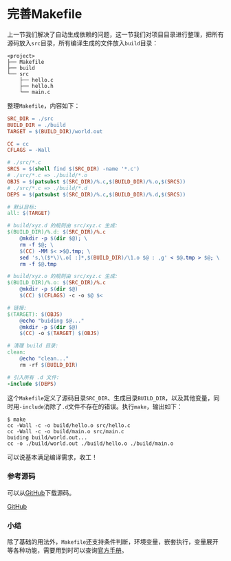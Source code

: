 # 完善Makefile

上一节我们解决了自动生成依赖的问题，这一节我们对项目目录进行整理，把所有源码放入`src`目录，所有编译生成的文件放入`build`目录：

```ascii
<project>
├── Makefile
├── build
└── src
    ├── hello.c
    ├── hello.h
    └── main.c
```

整理`Makefile`，内容如下：

```makefile
SRC_DIR = ./src
BUILD_DIR = ./build
TARGET = $(BUILD_DIR)/world.out

CC = cc
CFLAGS = -Wall

# ./src/*.c
SRCS = $(shell find $(SRC_DIR) -name '*.c')
# ./src/*.c => ./build/*.o
OBJS = $(patsubst $(SRC_DIR)/%.c,$(BUILD_DIR)/%.o,$(SRCS))
# ./src/*.c => ./build/*.d
DEPS = $(patsubst $(SRC_DIR)/%.c,$(BUILD_DIR)/%.d,$(SRCS))

# 默认目标:
all: $(TARGET)

# build/xyz.d 的规则由 src/xyz.c 生成:
$(BUILD_DIR)/%.d: $(SRC_DIR)/%.c
	@mkdir -p $(dir $@); \
	rm -f $@; \
	$(CC) -MM $< >$@.tmp; \
	sed 's,\($*\)\.o[ :]*,$(BUILD_DIR)/\1.o $@ : ,g' < $@.tmp > $@; \
	rm -f $@.tmp

# build/xyz.o 的规则由 src/xyz.c 生成:
$(BUILD_DIR)/%.o: $(SRC_DIR)/%.c
	@mkdir -p $(dir $@)
	$(CC) $(CFLAGS) -c -o $@ $<

# 链接:
$(TARGET): $(OBJS)
	@echo "buiding $@..."
	@mkdir -p $(dir $@)
	$(CC) -o $(TARGET) $(OBJS)

# 清理 build 目录:
clean:
	@echo "clean..."
	rm -rf $(BUILD_DIR)

# 引入所有 .d 文件:
-include $(DEPS)
```

这个`Makefile`定义了源码目录`SRC_DIR`、生成目录`BUILD_DIR`，以及其他变量，同时用`-include`消除了`.d`文件不存在的错误。执行`make`，输出如下：

```plain
$ make
cc -Wall -c -o build/hello.o src/hello.c
cc -Wall -c -o build/main.o src/main.c
buiding build/world.out...
cc -o ./build/world.out ./build/hello.o ./build/main.o
```

可以说基本满足编译需求，收工！

### 参考源码

可以从[GitHub](https://github.com/michaelliao/makefile-tutorial/tree/main/v7)下载源码。

<a class="git-explorer" href="https://github.com/michaelliao/makefile-tutorial/tree/main/v7">GitHub</a>

### 小结

除了基础的用法外，`Makefile`还支持条件判断，环境变量，嵌套执行，变量展开等各种功能，需要用到时可以查询[官方手册](https://www.gnu.org/software/make/manual/html_node/index.html)。

